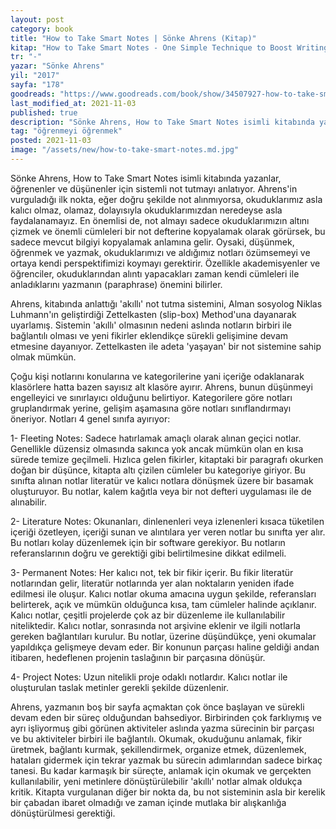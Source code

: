 ```yaml
---
layout: post
category: book
title: "How to Take Smart Notes | Sönke Ahrens (Kitap)"
kitap: "How to Take Smart Notes - One Simple Technique to Boost Writing, Learning and Thinking – for Students, Academics and Nonfiction Book Writers"
tr: "-"
yazar: "Sönke Ahrens"
yil: "2017"
sayfa: "178"
goodreads: "https://www.goodreads.com/book/show/34507927-how-to-take-smart-notes"
last_modified_at: 2021-11-03
published: true
description: "Sönke Ahrens, How to Take Smart Notes isimli kitabında yazanlar, öğrenenler ve düşünenler için sistemli not tutmayı anlatıyor."
tag: "öğrenmeyi öğrenmek"
posted: 2021-11-03
image: "/assets/new/how-to-take-smart-notes.md.jpg"
---
```


Sönke Ahrens, How to Take Smart Notes isimli kitabında yazanlar, öğrenenler ve düşünenler için sistemli not tutmayı anlatıyor. Ahrens'in vurguladığı ilk nokta, eğer doğru şekilde not alınmıyorsa, okuduklarımız asla kalıcı olmaz, olamaz, dolayısıyla okuduklarımızdan neredeyse asla faydalanamayız. En önemlisi de, not almayı sadece okuduklarımızın altını çizmek ve önemli cümleleri bir not defterine kopyalamak olarak görürsek, bu sadece mevcut bilgiyi kopyalamak anlamına gelir. Oysaki, düşünmek, öğrenmek ve yazmak, okuduklarımızı ve aldığımız notları özümsemeyi ve ortaya kendi perspektifimizi koymayı gerektirir. Özellikle akademisyenler ve öğrenciler, okuduklarından alıntı yapacakları zaman kendi cümleleri ile anladıklarını yazmanın (paraphrase) önemini bilirler.

Ahrens, kitabında anlattığı 'akıllı' not tutma sistemini, Alman sosyolog Niklas Luhmann'ın geliştirdiği Zettelkasten (slip-box) Method'una dayanarak uyarlamış. Sistemin 'akıllı' olmasının nedeni aslında notların birbiri ile bağlantılı olması ve yeni fikirler eklendikçe sürekli gelişimine devam etmesine dayanıyor. Zettelkasten ile adeta 'yaşayan' bir not sistemine sahip olmak mümkün.

Çoğu kişi notlarını konularına ve kategorilerine yani içeriğe odaklanarak klasörlere hatta bazen sayısız alt klasöre ayırır. Ahrens, bunun düşünmeyi engelleyici ve sınırlayıcı olduğunu belirtiyor. Kategorilere göre notları gruplandırmak yerine, gelişim aşamasına göre notları sınıflandırmayı öneriyor. Notları 4 genel sınıfa ayırıyor:

1- Fleeting Notes: Sadece hatırlamak amaçlı olarak alınan geçici notlar. Genellikle düzensiz olmasında sakınca yok ancak mümkün olan en kısa sürede temize geçilmeli. Hızlıca gelen fikirler, kitaptaki bir paragrafı okurken doğan bir düşünce, kitapta altı çizilen cümleler bu kategoriye giriyor. Bu sınıfta alınan notlar literatür ve kalıcı notlara dönüşmek üzere bir basamak oluşturuyor. Bu notlar, kalem kağıtla veya bir not defteri uygulaması ile de alınabilir.

2- Literature Notes: Okunanları, dinlenenleri veya izlenenleri kısaca tüketilen içeriği özetleyen, içeriği sunan ve alıntılara yer veren notlar bu sınıfta yer alır. Bu notları kolay düzenlemek için bir software gerekiyor. Bu notların referanslarının doğru ve gerektiği gibi belirtilmesine dikkat edilmeli.

3- Permanent Notes: Her kalıcı not, tek bir fikir içerir. Bu fikir literatür notlarından gelir, literatür notlarında yer alan noktaların yeniden ifade edilmesi ile oluşur. Kalıcı notlar okuma amacına uygun şekilde, referansları belirterek, açık ve mümkün olduğunca kısa, tam cümleler halinde açıklanır. Kalıcı notlar, çeşitli projelerde çok az bir düzenleme ile kullanılabilir niteliktedir. Kalıcı notlar, sonrasında not arşivine eklenir ve ilgili notlarla gereken bağlantıları kurulur. Bu notlar, üzerine düşündükçe, yeni okumalar yapıldıkça gelişmeye devam eder. Bir konunun parçası haline geldiği andan itibaren, hedeflenen projenin taslağının bir parçasına dönüşür.

4- Project Notes: Uzun nitelikli proje odaklı notlardır. Kalıcı notlar ile oluşturulan taslak metinler gerekli şekilde düzenlenir.

Ahrens, yazmanın boş bir sayfa açmaktan çok önce başlayan ve sürekli devam eden bir süreç olduğundan bahsediyor. Birbirinden çok farklıymış ve ayrı işliyormuş gibi görünen aktiviteler aslında yazma sürecinin bir parçası ve bu aktiviteler birbiri ile bağlantılı. Okumak, okuduğunu anlamak, fikir üretmek, bağlantı kurmak, şekillendirmek, organize etmek, düzenlemek, hataları gidermek için tekrar yazmak bu sürecin adımlarından sadece birkaç tanesi. Bu kadar karmaşık bir süreçte, anlamak için okumak ve gerçekten kullanılabilir, yeni metinlere dönüştürülebilir 'akıllı' notlar almak oldukça kritik. Kitapta vurgulanan diğer bir nokta da, bu not sisteminin asla bir kerelik bir çabadan ibaret olmadığı ve zaman içinde mutlaka bir alışkanlığa dönüştürülmesi gerektiği.
